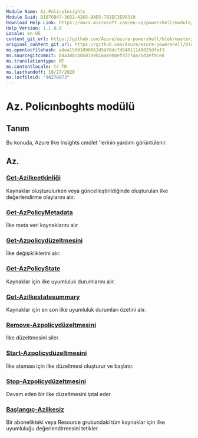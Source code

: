 ```yaml
---
Module Name: Az.PolicyInsights
Module Guid: B1876B47-3652-4265-9AD5-782EC3E98319
Download Help Link: https://docs.microsoft.com/en-us/powershell/module/az.policyinsights
Help Version: 1.1.0.0
Locale: en-US
content_git_url: https://github.com/Azure/azure-powershell/blob/master/src/PolicyInsights/PolicyInsights/help/Az.PolicyInsights.md
original_content_git_url: https://github.com/Azure/azure-powershell/blob/master/src/PolicyInsights/PolicyInsights/help/Az.PolicyInsights.md
ms.openlocfilehash: adea15001090862d5d78dc7d84011149025dfaf3
ms.sourcegitcommit: b4a38bcb0501a9016a4998efd377aa75d3ef9ce8
ms.translationtype: MT
ms.contentlocale: tr-TR
ms.lasthandoff: 10/27/2020
ms.locfileid: "94278073"
---
```

# Az. Policınboghts modülü
## Tanım
Bu konuda, Azure Ilke Insights cmdlet 'lerinin yardımı görüntülenir.

## Az.
### [Get-Azilkeetkinliği](Get-AzPolicyEvent.md)
Kaynaklar oluşturulurken veya güncelleştirildiğinde oluşturulan ilke değerlendirme olaylarını alır.

### [Get-AzPolicyMetadata](Get-AzPolicyMetadata.md)
İlke meta veri kaynaklarını alır

### [Get-Azpolicydüzeltmesini](Get-AzPolicyRemediation.md)
İlke değişikliklerini alır.

### [Get-AzPolicyState](Get-AzPolicyState.md)
Kaynaklar için ilke uyumluluk durumlarını alır.

### [Get-Azilkestatesummary](Get-AzPolicyStateSummary.md)
Kaynaklar için en son ilke uyumluluk durumları özetini alır.

### [Remove-Azpolicydüzeltmesini](Remove-AzPolicyRemediation.md)
İlke düzeltmesini siler.

### [Start-Azpolicydüzeltmesini](Start-AzPolicyRemediation.md)
İlke ataması için ilke düzeltmesi oluşturur ve başlatır.

### [Stop-Azpolicydüzeltmesini](Stop-AzPolicyRemediation.md)
Devam eden bir ilke düzeltmesini iptal eder.

### [Başlangıç-Azilkesiz](Start-AzPolicyComplianceScan.md)
Bir abonelikteki veya Resource grubundaki tüm kaynaklar için ilke uyumluluğu değerlendirmesini tetikler.

